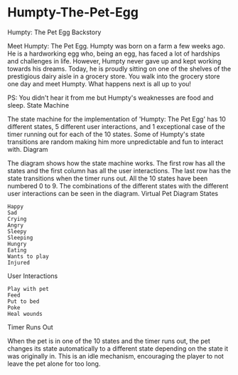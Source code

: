 # Humpty-The-Pet-Egg


Humpty: The Pet Egg
Backstory

Meet Humpty: The Pet Egg. Humpty was born on a farm a few weeks ago. He is a hardworking egg who, being an egg, has faced a lot of hardships and challenges in life. However, Humpty never gave up and kept working towards his dreams. Today, he is proudly sitting on one of the shelves of the prestigious dairy aisle in a grocery store. You walk into the grocery store one day and meet Humpty. What happens next is all up to you!

PS: You didn't hear it from me but Humpty's weaknesses are food and sleep.
State Machine

The state machine for the implementation of 'Humpty: The Pet Egg' has 10 different states, 5 different user interactions, and 1 exceptional case of the timer running out for each of the 10 states. Some of Humpty's state transitions are random making him more unpredictable and fun to interact with.
Diagram

The diagram shows how the state machine works. The first row has all the states and the first column has all the user interactions. The last row has the state transitions when the timer runs out. All the 10 states have been numbered 0 to 9. The combinations of the different states with the different user interactions can be seen in the diagram. Virtual Pet Diagram
States

    Happy
    Sad
    Crying
    Angry
    Sleepy
    Sleeping
    Hungry
    Eating
    Wants to play
    Injured

User Interactions

    Play with pet
    Feed
    Put to bed
    Poke
    Heal wounds

Timer Runs Out

When the pet is in one of the 10 states and the timer runs out, the pet changes its state automatically to a different state depending on the state it was originally in. This is an idle mechanism, encouraging the player to not leave the pet alone for too long.
